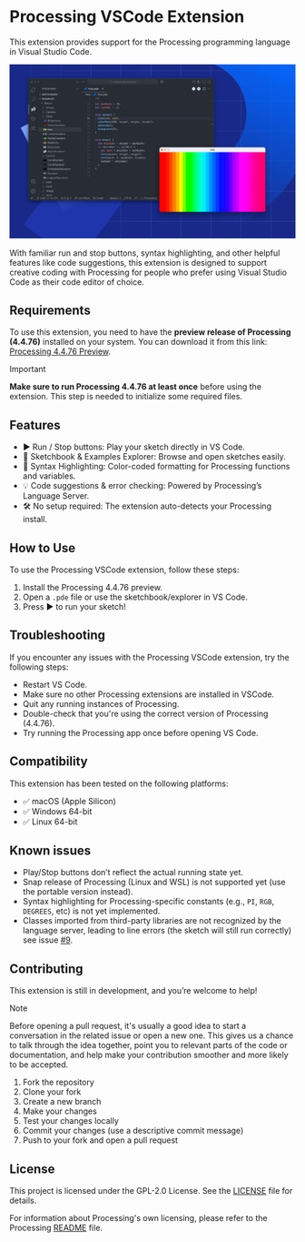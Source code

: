 # Processing VSCode Extension

<!-- TODO: Write the README  -->
<!-- TODO: Add general Processing Foundation repository contents -->

<!-- TODO: Check for other Processing plugins and request deactivation if they are installed -->
<!-- TODO: Generate grammar based on the installed Processing version -->
<!-- TODO: Setup publishing https://code.visualstudio.com/api/working-with-extensions/publishing-extension  -->
<!-- TODO: Merge changes to Processing https://github.com/processing/processing4/pull/1115 -->

<!-- TODO: add a link to the extension Marketplace page -->

This extension provides support for the Processing programming language in Visual Studio Code.

![Processing VSCode Extension Screenshot](.github/media/screenshot.png)

With familiar run and stop buttons, syntax highlighting, and other helpful features like code suggestions, this extension is designed to support creative coding with Processing for people who prefer using Visual Studio Code as their code editor of choice.

## Requirements
To use this extension, you need to have the **preview release of Processing (4.4.76)** installed on your system. You can download it from this link: [Processing 4.4.76 Preview](https://github.com/Stefterv/processing4/releases/tag/processing-1376-4.4.76).

> [!IMPORTANT]
> **Make sure to run Processing 4.4.76 at least once** before using the extension. This step is needed to initialize some required files.

## Features
- ▶️ Run / Stop buttons: Play your sketch directly in VS Code.
- 📁 Sketchbook & Examples Explorer: Browse and open sketches easily.
- 🎨 Syntax Highlighting: Color-coded formatting for Processing functions and variables.
- 💡 Code suggestions & error checking: Powered by Processing’s Language Server.
- 🛠️ No setup required: The extension auto-detects your Processing install.

## How to Use
To use the Processing VSCode extension, follow these steps:

1. Install the Processing 4.4.76 preview.
2. Open a `.pde` file or use the sketchbook/explorer in VS Code.
3. Press ▶️ to run your sketch!

## Troubleshooting
If you encounter any issues with the Processing VSCode extension, try the following steps:

- Restart VS Code.
- Make sure no other Processing extensions are installed in VSCode.
- Quit any running instances of Processing.
- Double-check that you're using the correct version of Processing (4.4.76).
- Try running the Processing app once before opening VS Code.

## Compatibility
This extension has been tested on the following platforms:

- ✅ macOS (Apple Silicon)
- ✅ Windows 64-bit
- ✅ Linux 64-bit

## Known issues
- Play/Stop buttons don’t reflect the actual running state yet.
- Snap release of Processing (Linux and WSL) is not supported yet (use the portable version instead).
- Syntax highlighting for Processing-specific constants (e.g., `PI`, `RGB`, `DEGREES`, etc) is not yet implemented.
- Classes imported from third-party libraries are not recognized by the language server, leading to line errors (the sketch will still run correctly) see issue [#9](https://github.com/Stefterv/processing4-vscode-extension/issues/9).


## Contributing
This extension is still in development, and you’re welcome to help!

> [!NOTE]
> Before opening a pull request, it's usually a good idea to start a conversation in the related issue or open a new one. This gives us a chance to talk through the idea together, point you to relevant parts of the code or documentation, and help make your contribution smoother and more likely to be accepted.

1. Fork the repository
2. Clone your fork
3. Create a new branch
4. Make your changes
5. Test your changes locally
6. Commit your changes (use a descriptive commit message)
7. Push to your fork and open a pull request

## License
This project is licensed under the GPL-2.0 License. See the [LICENSE](LICENSE.md) file for details.

For information about Processing's own licensing, please refer to the Processing [README](https://github.com/processing/processing4?tab=readme-ov-file) file.